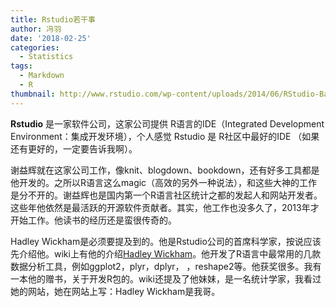 ```yaml
---
title: Rstudio若干事
author: 冯羽
date: '2018-02-25'
categories:
  - Statistics
tags:
  - Markdown
  - R
thumbnail: http://www.rstudio.com/wp-content/uploads/2014/06/RStudio-Ball.png
---
```


**Rstudio** 是一家软件公司，这家公司提供 R语言的IDE（Integrated Development Environment：集成开发环境），个人感觉 Rstudio 是 R社区中最好的IDE （如果还有更好的，一定要告诉我啊）。

谢益辉就在这家公司工作，像knit、blogdown、bookdown，还有好多工具都是他开发的。之所以R语言这么magic（高效的另外一种说法），和这些大神的工作是分不开的。谢益辉也是国内第一个R语言社区统计之都的发起人和网站开发者。这些年他依然是最活跃的开源软件贡献者。其实，他工作也没多久了，2013年才开始工作。他读书的经历还是蛮很传奇的。

Hadley Wickham是必须要提及到的。他是Rstudio公司的首席科学家，按说应该先介绍他。wiki上有他的介绍[Hadley Wickham](https://en.wikipedia.org/wiki/Hadley_Wickham)。他开发了R语言中最常用的几款数据分析工具，例如ggplot2，plyr，dplyr， ，reshape2等。他获奖很多。我有一本他的赠书，关于开发R包的。wiki还提及了他妹妹，是一名统计学家，我看过她的网站，她在网站上写：Hadley Wickham是我哥。

